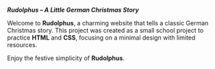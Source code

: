 **_Rudolphus – A Little German Christmas Story_**

Welcome to **Rudolphus**, a charming website that tells a classic German Christmas story. 
This project was created as a small school project to practice **HTML** and **CSS**, focusing on a minimal design with limited resources.

Enjoy the festive simplicity of __Rudolphus__.
